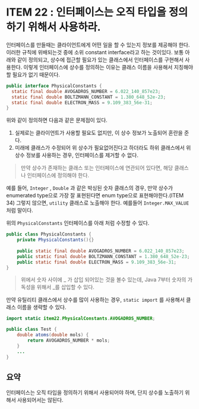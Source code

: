 # ITEM 22 : 인터페이스는 오직 타입을 정의하기 위해서 사용하라.

인터페이스를 만들때는 클라이언트에게 어떤 일을 할 수 있는지 정보를 제공해야 한다. 이러한 규칙에 위배되는것 중에 소위 constant interface라고 하는 것이있다. 보통 아래와 같이 정의되고, 상수에 접근할 필요가 있는 클래스에서 인터페이스를 구현해서 사용한다. 이렇게 인터페이스에 상수를 정의하는 이유는 클래스 이름을 사용해서 지칭해야 할 필요가 없기 때문이다.

``` java
public interface PhysicalConstants {
  static final double AVOGADROS_NUMBER = 6.022_140_857e23;
  static final double BOLTZMANN_CONSTANT = 1.380_648_52e-23;
  static final double ELECTRON_MASS = 9.109_383_56e-31;
}
```

위와 같이 정의하면 다음과 같은 문제점이 있다.

1. 실제로는 클라이언트가 사용할 필요도 없지만, 이 상수 정보가 노출되어 혼란을 준다.
2. 미래에 클래스가 수정되어 위 상수가 필요없어진다고 하더라도 하위 클래스에서 위 상수 정보를 사용하는 경우, 인터페이스를 제거할 수 없다.

> 만약 상수가 존재하는 클래스 또는 인터페이스에 연관되어 있다면, 해당 클래스나 인터페이스에 정의해야 한다.

예를 들어, ```Integer``` , ```Double``` 과 같은 박싱된 숫자 클래스의 경우, 만약 상수가 enumerated type으로 가장 잘 표현된다면 enum type으로 표현해야한다.(ITEM 34) 그렇지 않으면, ```utility```  클래스로 노출해야 한다. 예를들어 ```Integer.MAX_VALUE``` 처럼 말이다.

위의 ```PhysicalConstants``` 인터페이스를 아래 처럼 수정할 수 있다.

``` java
public class PhysicalConstants {
    private PhysicalConstants(){}
    
    public static final double AVOGADROS_NUMBER = 6.022_140_857e23;
    public static final double BOLTZMANN_CONSTANT = 1.380_648_52e-23;
    public static final double ELECTRON_MASS = 9.109_383_56e-31;
}
```

> 위에서 숫자 사이에 _ 가 삽입 되어있는 것을 볼수 있는데, Java 7부터 숫자의 가독성을 위해서 _를 삽입할 수 있다.

만약 유틸리티 클래스에서 상수를 많이 사용하는 경우, ```static import``` 를 사용해서 클래스 이름을 생략할 수 있다.

``` java
import static item22.PhysicalConstants.AVOGADROS_NUMBER;

public class Test {
    double atoms(double mols) {
        return AVOGADROS_NUMBER * mols;
    }
    ...
}
```

## 요약

인터페이스는 오직 타입을 정의하기 위해서 사용되어야 하며, 단지 상수를 노출하기 위해서 사용되어서는 않된다.